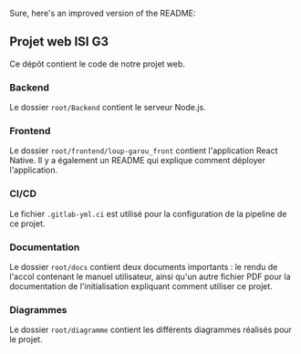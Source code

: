 Sure, here's an improved version of the README:

## Projet web ISI G3

Ce dépôt contient le code de notre projet web.

### Backend
Le dossier `root/Backend` contient le serveur Node.js.

### Frontend
Le dossier `root/frontend/loup-garou_front` contient l'application React Native. Il y a également un README qui explique comment déployer l'application.

### CI/CD
Le fichier `.gitlab-yml.ci` est utilisé pour la configuration de la pipeline de ce projet.

### Documentation
Le dossier `root/docs` contient deux documents importants : le rendu de l'accol contenant le manuel utilisateur, ainsi qu'un autre fichier PDF pour la documentation de l'initialisation expliquant comment utiliser ce projet.

### Diagrammes
Le dossier `root/diagramme` contient les différents diagrammes réalisés pour le projet.

